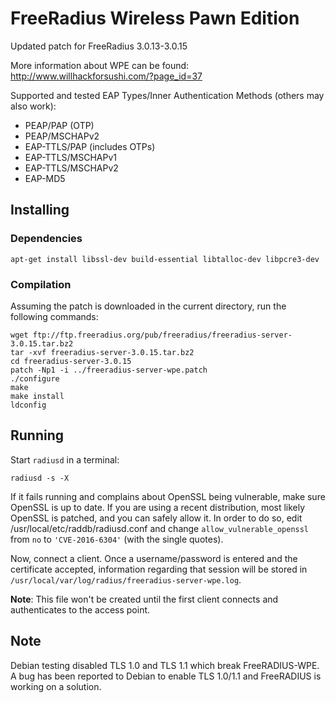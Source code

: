 # FreeRadius Wireless Pawn Edition

Updated patch for FreeRadius 3.0.13-3.0.15

More information about WPE can be found:
http://www.willhackforsushi.com/?page_id=37

Supported and tested EAP Types/Inner Authentication Methods (others may also work):
* PEAP/PAP (OTP)
* PEAP/MSCHAPv2
* EAP-TTLS/PAP (includes OTPs)
* EAP-TTLS/MSCHAPv1
* EAP-TTLS/MSCHAPv2
* EAP-MD5

## Installing

### Dependencies

```
apt-get install libssl-dev build-essential libtalloc-dev libpcre3-dev
```

### Compilation

Assuming the patch is downloaded in the current directory, run the following commands:

```
wget ftp://ftp.freeradius.org/pub/freeradius/freeradius-server-3.0.15.tar.bz2
tar -xvf freeradius-server-3.0.15.tar.bz2
cd freeradius-server-3.0.15
patch -Np1 -i ../freeradius-server-wpe.patch
./configure
make
make install
ldconfig
```

## Running

Start ```radiusd``` in a terminal:

```
radiusd -s -X
```

If it fails running and complains about OpenSSL being vulnerable, make sure OpenSSL is up to date. If you are using a recent distribution, most likely OpenSSL is patched, and you can safely allow it. In order to do so, edit /usr/local/etc/raddb/radiusd.conf and change ```allow_vulnerable_openssl``` from ```no``` to ```'CVE-2016-6304'``` (with the single quotes).

Now, connect a client. Once a username/password is entered and the certificate accepted, information regarding that session will be stored in ```/usr/local/var/log/radius/freeradius-server-wpe.log```.

**Note**: This file won't be created until the first client connects and authenticates to the access point.

## Note

Debian testing disabled TLS 1.0 and TLS 1.1 which break FreeRADIUS-WPE. A bug has been reported to Debian to enable TLS 1.0/1.1 and FreeRADIUS is working on a solution.

